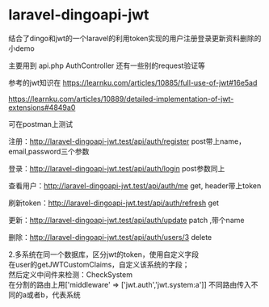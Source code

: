 # laravel-dingoapi-jwt
结合了dingo和jwt的一个laravel的利用token实现的用户注册登录更新资料删除的小demo


主要用到 api.php AuthController 还有一些别的request验证等

参考的jwt知识在
https://learnku.com/articles/10885/full-use-of-jwt#16e5ad  

https://learnku.com/articles/10889/detailed-implementation-of-jwt-extensions#4849a0

可在postman上测试

注册：http://laravel-dingoapi-jwt.test/api/auth/register   post带上name，email,password三个参数

登录：http://laravel-dingoapi-jwt.test/api/auth/login  post参数同上
 
查看用户：http://laravel-dingoapi-jwt.test/api/auth/me  get, header带上token

刷新token：http://laravel-dingoapi-jwt.test/api/auth/refresh  get

更新：http://laravel-dingoapi-jwt.test/api/auth/update  patch ,带个name

删除：http://laravel-dingoapi-jwt.test/api/auth/users/3  delete


2.多系统在同一个数据库，区分jwt的token，使用自定义字段  
在user的getJWTCustomClaims，自定义该系统的字段；  
然后定义中间件来检测：CheckSystem  
在分割的路由上用['middleware' => ['jwt.auth','jwt.system:a']] 不同路由传入不同的a或者b，代表系统  
